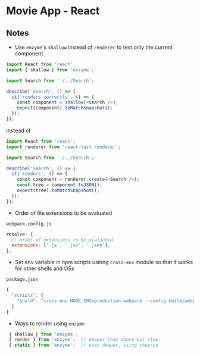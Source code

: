 # Movie App - React

[gh-page]: http://btholt.github.io/complete-intro-to-react/

## Notes

- Use `enzyme`'s `shallow` instead of `renderer` to test only the current component.

```javascript
import React from 'react';
import { shallow } from 'enzyme';

import Search from './../Search';

describe('Search', () => {
  it('renders correctly', () => {
    const component = shallow(<Search />);
    expect(component).toMatchSnapshot();
  });
});
```

instead of

```javascript
import React from 'react';
import renderer from 'react-test-renderer';

import Search from './../Search';

describe('Search', () => {
  it('renders', () => {
    const component = renderer.create(<Search />);
    const tree = component.toJSON();
    expect(tree).toMatchSnapshot();
  });
});
```


- Order of file extensions to be evaluated

`webpack.config.js`

```javascript
resolve: {
  // order of extensions to be evaluated
  extensions: ['.js', '.jsx', '.json'],
},
```

- Set env variable in npm scripts usinng `cross-env` module so that it works for other shells and OSs

`package.json`

```javascript
{
  "scripts": {
    "build": "cross-env NODE_ENV=production webpack --config build/webpack.config.prod.js"
  }
}
```

- Ways to render using `enzyme`

```javascript
 { shallow } from 'enzyme';
 { render } from 'enzyme';  // deeper than above but slow
 { static } from 'enzyme';  // even deeper, using cheerio
```

